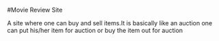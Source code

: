 #Movie Review Site

A site where one can buy and sell items.It is basically like an auction one can put his/her item for auction or buy the item out for auction
